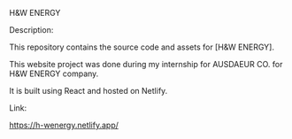 H&W ENERGY

Description:

This repository contains the source code and assets for [H&W ENERGY].

This website project was done during my internship for AUSDAEUR CO. for H&W ENERGY company.

It is built using React and hosted on Netlify.

Link:

https://h-wenergy.netlify.app/
